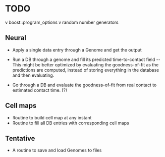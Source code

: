 TODO
====

v boost::program_options
v random number generators

Neural
------
- Apply a single data entry through a Genome and get the output
- Run a DB through a genome and fill its predicted time-to-contact field
-- This might be better optimized by evaluating the goodness-of-fit as the predictions are computed,
   instead of storing everything in the database and then evaluating.

- Go through a DB and evaluate the goodness-of-fit from real contact to estimated contact time. (?)

Cell maps
---------
- Routine to build cell map at any instant
- Routine to fill all DB entries with corresponding cell maps

Tentative
---------
- A routine to save and load Genomes to files